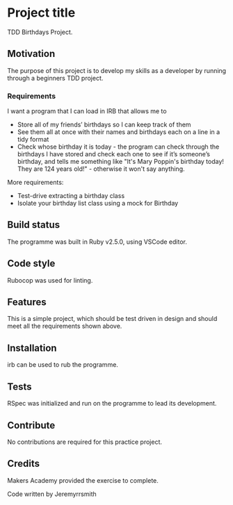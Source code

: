 
# Project title

TDD Birthdays Project.

## Motivation

The purpose of this project is to develop my skills as a developer by running through a beginners TDD project.

### Requirements
I want a program that I can load in IRB that allows me to
- Store all of my friends’ birthdays so I can keep track of them
- See them all at once with their names and birthdays each on a line in a tidy format
- Check whose birthday it is today - the program can check through the birthdays I have stored and check each one to see if it’s someone’s birthday, and tells me something like "It's Mary Poppin's birthday today! They are 124 years old!" - otherwise it won't say anything.

More requirements:
- Test-drive extracting a birthday class
- Isolate your birthday list class using a mock for Birthday

## Build status
The programme was built in Ruby v2.5.0, using VSCode editor. 

## Code style
Rubocop was used for linting.

## Features
This is a simple project, which should be test driven in design and should meet all the requirements shown above. 

## Installation
irb can be used to rub the programme. 

## Tests
RSpec was initialized and run on the programme to lead its development. 

## Contribute
No contributions are required for this practice project. 

## Credits
Makers Academy provided the exercise to complete. 

Code written by Jeremyrrsmith

